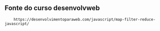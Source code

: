 ## Fonte do curso desenvolvweb 

```
    https://desenvolvimentoparaweb.com/javascript/map-filter-reduce-javascript/
```